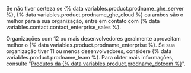 Se não tiver certeza se {% data variables.product.prodname_ghe_server %}, {% data variables.product.prodname_ghe_cloud %} ou ambos são o melhor para a sua organização, entre em contato com {% data variables.contact.contact_enterprise_sales %}.

Organizações com 12 ou mais desenvolvedores geralmente aproveitam melhor o {% data variables.product.prodname_enterprise %}. Se sua organização tiver 11 ou menos desenvolvedores, considere {% data variables.product.prodname_team %}. Para obter mais informações, consulte "<a href="/articles/githubs-products/" class="dotcom-only">Produtos da {% data variables.product.prodname_dotcom %}</a>".

